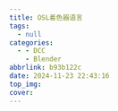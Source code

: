 ```yaml
---
title: OSL着色器语言
tags:
  - null
categories:
  - - DCC
    - Blender
abbrlink: b93b122c
date: 2024-11-23 22:43:16
top_img:
cover:
---
```


